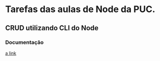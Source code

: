 # Tarefas das aulas de Node da PUC.
## CRUD utilizando CLI do Node
### Documentação
[a link](https://github.com/weto/aulas_node/blob/master/README.md)
